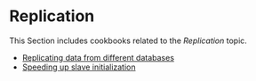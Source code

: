 # Replication

This Section includes cookbooks related to the *Replication* topic.

* [Replicating data from different databases](../ReplicatingData.md)
* [Speeding up slave initialization](ReplicationFromBackup.md)
